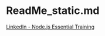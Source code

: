 # ReadMe_static.md

[LinkedIn - Node.js Essential Training](https://www.linkedin.com/learning/node-js-essential-training-14888164/learning-the-node-js-basics)
